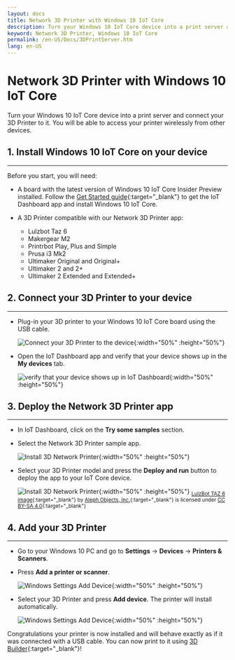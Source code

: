 ```yaml
---
layout: docs
title: Network 3D Printer with Windows 10 IoT Core
description: Turn your Windows 10 IoT Core device into a print server and connect your 3D Printer to it. You will be able to access your printer wirelessly from other devices.
keyword: Network 3D Printer, Windows 10 IoT Core
permalink: /en-US/Docs/3DPrintServer.htm
lang: en-US
---
```


# Network 3D Printer with Windows 10 IoT Core

Turn your Windows 10 IoT Core device into a print server and connect your 3D Printer to it. You will be able to access your printer wirelessly from other devices.

## 1. Install Windows 10 IoT Core on your device
___
Before you start, you will need:

* A board with the latest version of Windows 10 IoT Core Insider Preview installed. Follow the [Get Started guide]({{site.baseurl}}/{{page.lang}}/GetStarted){:target="_blank"} to get the IoT Dashboard app and install Windows 10 IoT Core.
* A 3D Printer compatible with our Network 3D Printer app:

    * Lulzbot Taz 6
    * Makergear M2
    * Printrbot Play, Plus and Simple
    * Prusa i3 Mk2
    * Ultimaker Original and Original+
    * Ultimaker 2 and 2+
    * Ultimaker 2 Extended and Extended+

## 2. Connect your 3D Printer to your device
___
* Plug-in your 3D printer to your Windows 10 IoT Core board using the USB cable.

    ![Connect your 3D Printer to the device]({{site.baseurl}}/Resources/images/3dprint/connect-3d-printer.png){:width="50%" :height="50%"}

* Open the IoT Dashboard app and verify that your device shows up in the **My devices** tab.

    ![verify that your device shows up in IoT Dashboard]({{site.baseurl}}/Resources/images/3dprint/dashboard-mydevices.png){:width="50%" :height="50%"}

## 3. Deploy the Network 3D Printer app
___
* In IoT Dashboard, click on the **Try some samples** section.
* Select the Network 3D Printer sample app.

    ![Install 3D Network Printer]({{site.baseurl}}/Resources/images/3dprint/dashboard-samples.png){:width="50%" :height="50%"}


* Select your 3D Printer model and press the **Deploy and run** button to deploy the app to your IoT Core device. 

    ![Install 3D Network Printer]({{site.baseurl}}/Resources/images/3dprint/dashboard-app.png){:width="50%" :height="50%"}
    <sub>[LulzBot TAZ 6 image](http://devel.lulzbot.com/TAZ/Olive/photos/TAZ_6_Angle_Rock2pus_transparent.png){:target="_blank"} by [Aleph Objects, Inc.](https://www.alephobjects.com/){:target="_blank"} is licensed under [CC BY-SA 4.0](https://creativecommons.org/licenses/by-sa/4.0/){:target="_blank"}</sub>
    
## 4. Add your 3D Printer
___
* Go to your Windows 10 PC and go to **Settings** -> **Devices** -> **Printers & Scanners**.
* Press **Add a printer or scanner**.

    ![Windows Settings Add Device]({{site.baseurl}}/Resources/images/3dprint/add-printer.png){:width="50%" :height="50%"}

* Select your 3D Printer and press **Add device**. The printer will install automatically.

    ![Windows Settings Add Device]({{site.baseurl}}/Resources/images/3dprint/add-device.png){:width="50%" :height="50%"}

Congratulations your printer is now installed and will behave exactly as if it was connected with a USB cable.
You can now print to it using [3D Builder](https://msdn.microsoft.com/windows/hardware/mt561568.aspx){:target="_blank"}!
